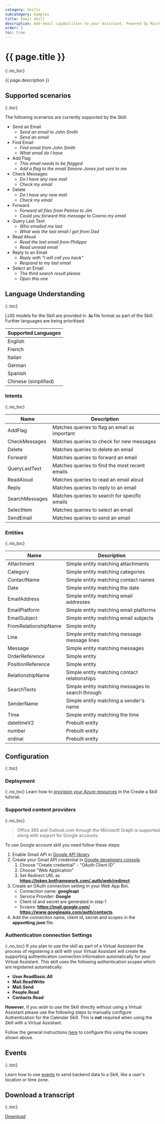 ```yaml
---
category: Skills
subcategory: Samples
title: Email Skill
description: Add email capabilities to your Assistant. Powered by Microsoft Graph and Google.
order: 2
toc: true
---
```


# {{ page.title }}
{:.no_toc}

{{ page.description }}

## Supported scenarios
{:.toc}

The following scenarios are currently supported by the Skill:

- Send an Email
  - *Send an email to John Smith*
  - *Send an email*
- Find Email
  - *Find email from John Smith*
  - *What email do I have*
- Add Flag
  - *This email needs to be flagged*
  - *Add a flag to the email Simone Jones just sent to me*
- Check Messages
  - *Do I have any new mail*
  - *Check my email*
- Delete
  - *Do I have any new mail*
  - *Check my email*
- Forward
  - *Forward all files from Petrina to Jim*
  - *Could you forward this message to Cosmo my email*
- Query Last Text
  - *Who emailed me last*
  - *What was the last email I got from Dad*
- Read Aloud
  - *Read the last email from Philippe*
  - *Read unread email*
- Reply to an Email
  - *Reply with "I will call you back"*
  - *Respond to my last email*
- Select an Email
  - *The third search result please*
  - *Open this one*

## Language Understanding
{:.toc}

LUIS models for the Skill are provided in **.lu** file format as part of the Skill. Further languages are being prioritized.

|Supported Languages|
|-|
|English|
|French|
|Italian|
|German|
|Spanish|
|Chinese (simplified)|

### Intents
{:.no_toc}

|Name|Description|
|-|-|
|AddFlag| Matches queries to flag an email as important |
|CheckMessages| Matches queries to check for new messages |
|Delete| Matches queries to delete an email |
|Forward| Matches queries to forward an email |
|QueryLastText| Matches queries to find the most recent emails |
|ReadAloud| Matches queries to read an email aloud |
|Reply| Matches queries to reply to an email|
|SearchMessages| Matches queries to search for specific emails |
|SelectItem| Matches queries to select an email |
|SendEmail| Matches queries to send an email |

### Entities
{:.no_toc}

|Name|Description|
|-|-|
|Attachment| Simple entity matching attachments|
|Category| Simple entity matching categories|
|ContactName| Simple entity matching contact names|
|Date| Simple entity matching the date|
|EmailAddress| Simple entity matching email addresses|
|EmailPlatform| Simple entity matching email platforms|
|EmailSubject| Simple entity matching email subjects|
|FromRelationshipName| Simple entity|
|Line| Simple entity matching message message lines|
|Message| Simple entity matching messages |
|OrderReference| Simple entity |
|PositionReference| Simple entity|
|RelationshipName| Simple entity matching contact relationships|
|SearchTexts| Simple entity matching messages to search through|
|SenderName| Simple entity matching a sender's name|
|Time| Simple entity matching the time|
|datetimeV2| Prebuilt entity|
|number| Prebuilt entity|
|ordinal| Prebuilt entity|

## Configuration
{:.toc}

### Deployment
{:.no_toc}
Learn how to [provision your Azure resources]({{site.baseurl}}/tutorials/csharp/create-skill/4_provision_your_azure_resources/) in the Create a Skill tutorial.

### Supported content providers
{:.no_toc}
> Office 365 and Outlook.com through the Microsoft Graph is supported along with support for Google accounts.

To use Google account skill you need follow these steps:
1. Enable Gmail API in [Google API library](https://console.developers.google.com/apis/library)
2. Create your Gmail API credential in [Google developers console](https://console.developers.google.com/apis/credentials).
    1. Choose "Create credential" - "OAuth Client ID"
    2. Choose "Web Application"
    3. Set Redirect URL as **https://token.botframework.com/.auth/web/redirect**
3. Create an OAuth connection setting in your Web App Bot.
    - Connection name: **googleapi**
    - Service Provider: **Google**
    - Client id and secret are generated in step 1
    - Scopes: **https://mail.google.com/ https://www.googleapis.com/auth/contacts**.
4. Add the connection name, client id, secret and scopes in the **appsetting.json** file.

### Authentication connection Settings
{:.no_toc}
If you plan to use the skill as part of a Virtual Assistant the process of registering a skill with your Virtual Assistant will create the supporting authentication connection information automatically for your Virtual Assistant. This skill uses the following authentication scopes which are registered automatically:
- **User.ReadBasic.All**
- **Mail.ReadWrite**
- **Mail.Send**
- **People.Read**
- **Contacts.Read**

**However**, if you wish to use the Skill directly without using a Virtual Assistant please use the following steps to manually configure Authentication for the Calendar Skill. This is **not** required when using the Skill with a Virtual Assistant.

Follow the general instructions [here]({{site.baseurl}}/howto/skills/manualauthsteps) to configure this using the scopes shown above.

## Events
{:.toc}

Learn how to use [events]({{site.baseurl}}/reference/virtual-assistant/events) to send backend data to a Skill, like a user's location or time zone.

## Download a transcript
{:.toc}

<a class="btn btn-primary" href="{{site.baseurl}}/assets/transcripts/skills-email.transcript">Download</a>